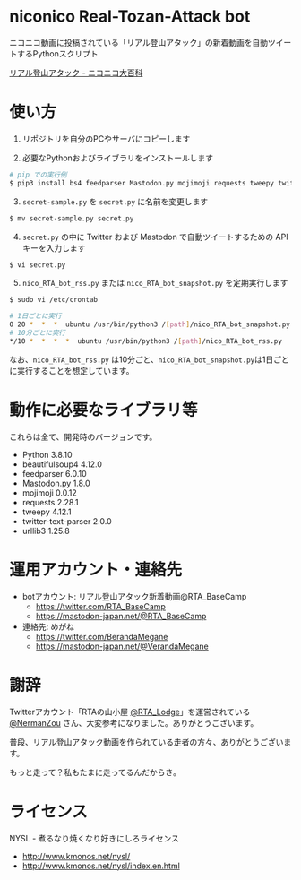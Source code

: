 # niconico Real-Tozan-Attack bot
ニコニコ動画に投稿されている「リアル登山アタック」の新着動画を自動ツイートするPythonスクリプト

[リアル登山アタック - ニコニコ大百科](https://dic.nicovideo.jp/a/rta%28%E3%83%AA%E3%82%A2%E3%83%AB%E7%99%BB%E5%B1%B1%E3%82%A2%E3%82%BF%E3%83%83%E3%82%AF%29)

# 使い方
1. リポジトリを自分のPCやサーバにコピーします

2. 必要なPythonおよびライブラリをインストールします
```bash
# pip での実行例
$ pip3 install bs4 feedparser Mastodon.py mojimoji requests tweepy twitter-text-parser urllib3
```

3. `secret-sample.py` を `secret.py` に名前を変更します
```bash
$ mv secret-sample.py secret.py
```

4. `secret.py` の中に Twitter および Mastodon で自動ツイートするための API キーを入力します
```bash
$ vi secret.py
```

5. `nico_RTA_bot_rss.py` または `nico_RTA_bot_snapshot.py` を定期実行します
```bash
$ sudo vi /etc/crontab

# 1日ごとに実行
0 20 *  *  *  ubuntu /usr/bin/python3 /[path]/nico_RTA_bot_snapshot.py
# 10分ごとに実行
*/10 *  *  *  *  ubuntu /usr/bin/python3 /[path]/nico_RTA_bot_rss.py
```

なお、`nico_RTA_bot_rss.py` は10分ごと、`nico_RTA_bot_snapshot.py`は1日ごとに実行することを想定しています。

# 動作に必要なライブラリ等
これらは全て、開発時のバージョンです。

* Python 3.8.10
* beautifulsoup4 4.12.0 
* feedparser 6.0.10
* Mastodon.py 1.8.0
* mojimoji 0.0.12
* requests 2.28.1
* tweepy 4.12.1
* twitter-text-parser 2.0.0
* urllib3 1.25.8

# 運用アカウント・連絡先
* botアカウント: リアル登山アタック新着動画@RTA_BaseCamp
  * https://twitter.com/RTA_BaseCamp
  * https://mastodon-japan.net/@RTA_BaseCamp
* 連絡先: めがね
  * https://twitter.com/BerandaMegane
  * https://mastodon-japan.net/@VerandaMegane

# 謝辞
Twitterアカウント「RTAの山小屋 [@RTA_Lodge](https://twitter.com/RTA_Lodge)」を運営されている [@NermanZou](https://twitter.com/NermanZou) さん、大変参考になりました。ありがとうございます。

普段、リアル登山アタック動画を作られている走者の方々、ありがとうございます。

もっと走って？私もたまに走ってるんだからさ。

# ライセンス
NYSL - 煮るなり焼くなり好きにしろライセンス
* http://www.kmonos.net/nysl/
* http://www.kmonos.net/nysl/index.en.html
